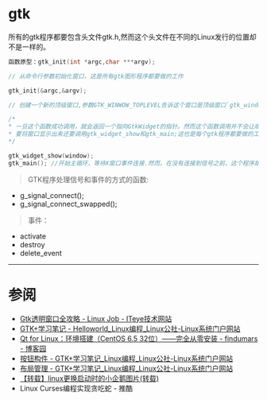 # gtk

所有的gtk程序都要包含头文件gtk.h,然而这个头文件在不同的Linux发行的位置却不是一样的。

```c
函数原型：gtk_init(int *argc,char ***argv);

// 从命令行参数初始化窗口，这是所有gtk图形程序都要做的工作

gtk_init(&argc,&argv);

// 创建一个新的顶级窗口,参数GTK_WINWOW_TOPLEVEL告诉这个窗口是顶级窗口`gtk_window_new(GTK_WINDOW_TOPLEVEL);`

/* 
* 一旦这个函数成功调用，就会返回一个指向GtkWidget的指针。然而这个函数调用并不会让顺带将新创建的窗口显示出来。
* 要将窗口显示出来还要调用gtk_widget_show和gtk_main;这也是每个gtk程序都要做的工作。
*/

gtk_widget_show(window);
gtk_main(); //开始主循环，等待X窗口事件连接.然而，在没有连接到信号之前，这个程序却是连自己退出都做不到。
```

> GTK程序处理信号和事件的方式的函数:

+ g_signal_connect();
+ g_signal_connect_swapped();



> 事件：

+ activate
+ destroy
+ delete_event

------------------

# 参阅

+ [Gtk透明窗口全攻略 - Linux Job - ITeye技术网站](http://socol.iteye.com/blog/519998)
+ [GTK+学习笔记 - Helloworld_Linux编程_Linux公社-Linux系统门户网站](http://www.linuxidc.com/Linux/2012-01/51947.htm)
+ [Qt for Linux：环境搭建（CentOS 6.5 32位）——完全从零安装 - findumars - 博客园](http://www.cnblogs.com/findumars/p/5034623.html)
+ [按钮构件 - GTK+学习笔记_Linux编程_Linux公社-Linux系统门户网站](http://www.linuxidc.com/Linux/2012-01/51947p3.htm)
+ [布局管理 - GTK+学习笔记_Linux编程_Linux公社-Linux系统门户网站](http://www.linuxidc.com/Linux/2012-01/51947p2.htm)
+ [【转载】linux更换启动时的小企鹅图片(转载)](http://www.fx114.net/qa-74-95815.aspx)
+ Linux Curses编程实现贪吃蛇 - 推酷

